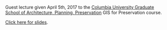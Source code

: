 Guest lecture given April 5th, 2017 to the [Columbia University Graduate School of Architecture, Planning, Preservation](https://www.arch.columbia.edu/) GIS for Preservation course.

[Click here for slides](https://data-guest-lectures.github.io/web-mapping-for-preservationists/).